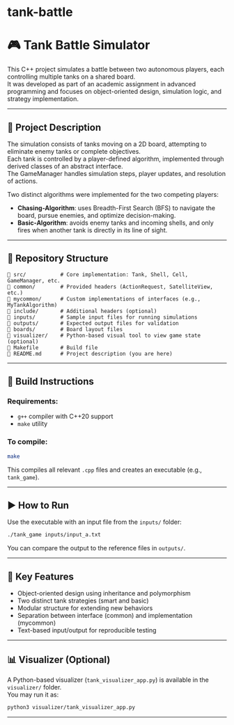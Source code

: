 # tank-battle
# 🎮 Tank Battle Simulator

This C++ project simulates a battle between two autonomous players, each controlling multiple tanks on a shared board.  
It was developed as part of an academic assignment in advanced programming and focuses on object-oriented design, simulation logic, and strategy implementation.

---

## 🧠 Project Description

The simulation consists of tanks moving on a 2D board, attempting to eliminate enemy tanks or complete objectives.  
Each tank is controlled by a player-defined algorithm, implemented through derived classes of an abstract interface.  
The GameManager handles simulation steps, player updates, and resolution of actions.

Two distinct algorithms were implemented for the two competing players:
- **Chasing-Algorithm**: uses Breadth-First Search (BFS) to navigate the board, pursue enemies, and optimize decision-making.
- **Basic-Algorithm**: avoids enemy tanks and incoming shells, and only fires when another tank is directly in its line of sight.

---

## 📁 Repository Structure

```
📄 src/           # Core implementation: Tank, Shell, Cell, GameManager, etc.
📄 common/        # Provided headers (ActionRequest, SatelliteView, etc.)
📄 mycommon/      # Custom implementations of interfaces (e.g., MyTankAlgorithm)
📄 include/       # Additional headers (optional)
📄 inputs/        # Sample input files for running simulations
📄 outputs/       # Expected output files for validation
📄 boards/        # Board layout files
📄 visualizer/    # Python-based visual tool to view game state (optional)
📄 Makefile       # Build file
📄 README.md      # Project description (you are here)
```

---

## 💪 Build Instructions

### Requirements:
- `g++` compiler with C++20 support
- `make` utility

### To compile:
```bash
make
```

This compiles all relevant `.cpp` files and creates an executable (e.g., `tank_game`).

---

## ▶️ How to Run

Use the executable with an input file from the `inputs/` folder:

```bash
./tank_game inputs/input_a.txt
```

You can compare the output to the reference files in `outputs/`.

---

## 🧩 Key Features

- Object-oriented design using inheritance and polymorphism
- Two distinct tank strategies (smart and basic)
- Modular structure for extending new behaviors
- Separation between interface (common) and implementation (mycommon)
- Text-based input/output for reproducible testing

---

## 📊 Visualizer (Optional)

A Python-based visualizer (`tank_visualizer_app.py`) is available in the `visualizer/` folder.  
You may run it as:

```bash
python3 visualizer/tank_visualizer_app.py
```

---
